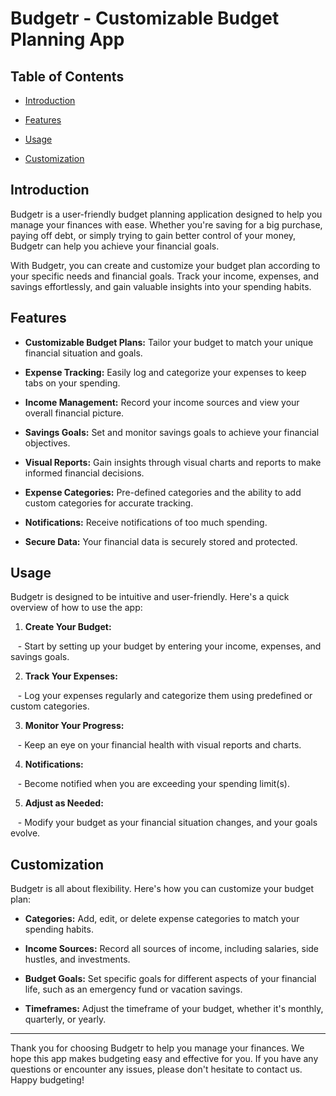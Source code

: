 # Budgetr - Customizable Budget Planning App


## Table of Contents

- [Introduction](#introduction)

- [Features](#features)

- [Usage](#usage)

- [Customization](#customization)

## Introduction

Budgetr is a user-friendly budget planning application designed to help you manage your finances with ease. Whether you're saving for a big purchase, paying off debt, or simply trying to gain better control of your money, Budgetr can help you achieve your financial goals.

With Budgetr, you can create and customize your budget plan according to your specific needs and financial goals. Track your income, expenses, and savings effortlessly, and gain valuable insights into your spending habits.

## Features

- **Customizable Budget Plans:** Tailor your budget to match your unique financial situation and goals.

- **Expense Tracking:** Easily log and categorize your expenses to keep tabs on your spending.

- **Income Management:** Record your income sources and view your overall financial picture.

- **Savings Goals:** Set and monitor savings goals to achieve your financial objectives.

- **Visual Reports:** Gain insights through visual charts and reports to make informed financial decisions.

- **Expense Categories:** Pre-defined categories and the ability to add custom categories for accurate tracking.

- **Notifications:** Receive notifications of too much spending.

- **Secure Data:** Your financial data is securely stored and protected.

## Usage

Budgetr is designed to be intuitive and user-friendly. Here's a quick overview of how to use the app:

1. **Create Your Budget:**

   - Start by setting up your budget by entering your income, expenses, and savings goals.

2. **Track Your Expenses:**

   - Log your expenses regularly and categorize them using predefined or custom categories.

3. **Monitor Your Progress:**

   - Keep an eye on your financial health with visual reports and charts.

4. **Notifications:**

   - Become notified when you are exceeding your spending limit(s).

5. **Adjust as Needed:**

   - Modify your budget as your financial situation changes, and your goals evolve.

## Customization

Budgetr is all about flexibility. Here's how you can customize your budget plan:

- **Categories:** Add, edit, or delete expense categories to match your spending habits.

- **Income Sources:** Record all sources of income, including salaries, side hustles, and investments.

- **Budget Goals:** Set specific goals for different aspects of your financial life, such as an emergency fund or vacation savings.

- **Timeframes:** Adjust the timeframe of your budget, whether it's monthly, quarterly, or yearly.

---

Thank you for choosing Budgetr to help you manage your finances. We hope this app makes budgeting easy and effective for you. If you have any questions or encounter any issues, please don't hesitate to contact us. Happy budgeting!
